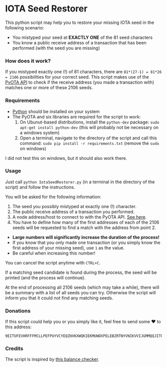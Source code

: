 # IOTA Seed Restorer

This python script may help you to restore your missing IOTA seed in the following scenario:

* You mistyped your seed at **EXACTLY ONE** of the 81 seed characters
* You know a public receive address of a transaction that has been performed (with the seed you are missing)

### How does it work?

If you mistyped exactly one (!) of 81 characters, there are `81*(27-1) = 81*26 = 2106` possibilities for your correct seed. This script makes use of the [PyOTA API](https://github.com/iotaledger/iota.lib.py) to check if the receive address (you made a transaction with) matches one or more of these 2106 seeds.

### Requirements

* [Python](https://www.python.org/downloads/) should be installed on your system
* The PyOTA and six libraries are required for the script to work:
  1. On Ubunut-based distributions, install the `python-dev` package: `sudo apt-get install python-dev` (this will probably not be necessary on a windows system)
  2. Open a terminal, navigate to the directory of the script and call this command: `sudo pip install -r requirements.txt` (remove the `sudo` on windows)

I did not test this on windows, but it should also work there.

### Usage

Just call `python IotaSeedRestorer.py` (in a terminal in the directory of the script) and follow the instructions.

You will be asked for the following information:

1. The seed you possibly mistyped at exactly one (!) character.
2. The public receive address of a transaction you performed.
3. A node address/host to connect to with the PyOTA API. [See here](https://iota.dance/nodes).
4. You have to define how many of the first addresses of each of the 2106 seeds will be requested to find a match with the address from point 2.
  * **Large numbers will significantly increase the duration of the process!**
  * If you know that you only made one transaction (or you simply know the first address of your missing seed), use `1` as the value.
  * Be careful when increasing this number!

You can cancel the script anytime with `CTRL+C`.

If a matching seed candidate is found during the process, the seed will be printed (and the process will continue).

At the end of processing all 2106 seeds (which may take a while), there will be a summary with a list of all seeds you can try. Otherwise the script will inform you that it could not find any matching seeds.

### Donations

If this script could help you or you simply like it, feel free to send some :heart: to this address:

```
9EITUFEVHRFFFMCLLPEFPUYVCYEQZHXKXWQKIEKMUWDXPELEBZRTNYVNIKVVIJGMMQQJITQYKNTPUYAECKPOEHN9SX
```

### Credits

The script is inspired by [this balance checker](https://github.com/bahamapascal/IOTA-Balanace-Checker).
